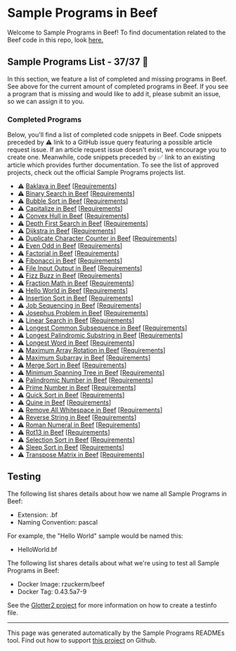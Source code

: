 # Sample Programs in Beef

Welcome to Sample Programs in Beef! To find documentation related to the Beef code in this repo, look [here.](https://sampleprograms.io/languages/beef)

## Sample Programs List - 37/37 :partying_face:

In this section, we feature a list of completed and missing programs in Beef. See above for the current amount of completed programs in Beef. If you see a program that is missing and would like to add it, please submit an issue, so we can assign it to you.

### Completed Programs

Below, you'll find a list of completed code snippets in Beef. Code snippets preceded by :warning: link to a GitHub issue query featuring a possible article request issue. If an article request issue doesn't exist, we encourage you to create one. Meanwhile, code snippets preceded by :white_check_mark: link to an existing article which provides further documentation. To see the list of approved projects, check out the official Sample Programs projects list.

- :warning: [Baklava in Beef](https://github.com//TheRenegadeCoder/sample-programs-website/issues?utf8=%E2%9C%93&q=is%3Aissue+is%3Aopen+baklava+beef) [[Requirements](https://sampleprograms.io/projects/baklava)]
- :warning: [Binary Search in Beef](https://github.com//TheRenegadeCoder/sample-programs-website/issues?utf8=%E2%9C%93&q=is%3Aissue+is%3Aopen+binary+search+beef) [[Requirements](https://sampleprograms.io/projects/binary-search)]
- :warning: [Bubble Sort in Beef](https://github.com//TheRenegadeCoder/sample-programs-website/issues?utf8=%E2%9C%93&q=is%3Aissue+is%3Aopen+bubble+sort+beef) [[Requirements](https://sampleprograms.io/projects/bubble-sort)]
- :warning: [Capitalize in Beef](https://github.com//TheRenegadeCoder/sample-programs-website/issues?utf8=%E2%9C%93&q=is%3Aissue+is%3Aopen+capitalize+beef) [[Requirements](https://sampleprograms.io/projects/capitalize)]
- :warning: [Convex Hull in Beef](https://github.com//TheRenegadeCoder/sample-programs-website/issues?utf8=%E2%9C%93&q=is%3Aissue+is%3Aopen+convex+hull+beef) [[Requirements](https://sampleprograms.io/projects/convex-hull)]
- :warning: [Depth First Search in Beef](https://github.com//TheRenegadeCoder/sample-programs-website/issues?utf8=%E2%9C%93&q=is%3Aissue+is%3Aopen+depth+first+search+beef) [[Requirements](https://sampleprograms.io/projects/depth-first-search)]
- :warning: [Dijkstra in Beef](https://github.com//TheRenegadeCoder/sample-programs-website/issues?utf8=%E2%9C%93&q=is%3Aissue+is%3Aopen+dijkstra+beef) [[Requirements](https://sampleprograms.io/projects/dijkstra)]
- :warning: [Duplicate Character Counter in Beef](https://github.com//TheRenegadeCoder/sample-programs-website/issues?utf8=%E2%9C%93&q=is%3Aissue+is%3Aopen+duplicate+character+counter+beef) [[Requirements](https://sampleprograms.io/projects/duplicate-character-counter)]
- :warning: [Even Odd in Beef](https://github.com//TheRenegadeCoder/sample-programs-website/issues?utf8=%E2%9C%93&q=is%3Aissue+is%3Aopen+even+odd+beef) [[Requirements](https://sampleprograms.io/projects/even-odd)]
- :warning: [Factorial in Beef](https://github.com//TheRenegadeCoder/sample-programs-website/issues?utf8=%E2%9C%93&q=is%3Aissue+is%3Aopen+factorial+beef) [[Requirements](https://sampleprograms.io/projects/factorial)]
- :warning: [Fibonacci in Beef](https://github.com//TheRenegadeCoder/sample-programs-website/issues?utf8=%E2%9C%93&q=is%3Aissue+is%3Aopen+fibonacci+beef) [[Requirements](https://sampleprograms.io/projects/fibonacci)]
- :warning: [File Input Output in Beef](https://github.com//TheRenegadeCoder/sample-programs-website/issues?utf8=%E2%9C%93&q=is%3Aissue+is%3Aopen+file+input+output+beef) [[Requirements](https://sampleprograms.io/projects/file-input-output)]
- :warning: [Fizz Buzz in Beef](https://github.com//TheRenegadeCoder/sample-programs-website/issues?utf8=%E2%9C%93&q=is%3Aissue+is%3Aopen+fizz+buzz+beef) [[Requirements](https://sampleprograms.io/projects/fizz-buzz)]
- :warning: [Fraction Math in Beef](https://github.com//TheRenegadeCoder/sample-programs-website/issues?utf8=%E2%9C%93&q=is%3Aissue+is%3Aopen+fraction+math+beef) [[Requirements](https://sampleprograms.io/projects/fraction-math)]
- :warning: [Hello World in Beef](https://github.com//TheRenegadeCoder/sample-programs-website/issues?utf8=%E2%9C%93&q=is%3Aissue+is%3Aopen+hello+world+beef) [[Requirements](https://sampleprograms.io/projects/hello-world)]
- :warning: [Insertion Sort in Beef](https://github.com//TheRenegadeCoder/sample-programs-website/issues?utf8=%E2%9C%93&q=is%3Aissue+is%3Aopen+insertion+sort+beef) [[Requirements](https://sampleprograms.io/projects/insertion-sort)]
- :warning: [Job Sequencing in Beef](https://github.com//TheRenegadeCoder/sample-programs-website/issues?utf8=%E2%9C%93&q=is%3Aissue+is%3Aopen+job+sequencing+beef) [[Requirements](https://sampleprograms.io/projects/job-sequencing)]
- :warning: [Josephus Problem in Beef](https://github.com//TheRenegadeCoder/sample-programs-website/issues?utf8=%E2%9C%93&q=is%3Aissue+is%3Aopen+josephus+problem+beef) [[Requirements](https://sampleprograms.io/projects/josephus-problem)]
- :warning: [Linear Search in Beef](https://github.com//TheRenegadeCoder/sample-programs-website/issues?utf8=%E2%9C%93&q=is%3Aissue+is%3Aopen+linear+search+beef) [[Requirements](https://sampleprograms.io/projects/linear-search)]
- :warning: [Longest Common Subsequence in Beef](https://github.com//TheRenegadeCoder/sample-programs-website/issues?utf8=%E2%9C%93&q=is%3Aissue+is%3Aopen+longest+common+subsequence+beef) [[Requirements](https://sampleprograms.io/projects/longest-common-subsequence)]
- :warning: [Longest Palindromic Substring in Beef](https://github.com//TheRenegadeCoder/sample-programs-website/issues?utf8=%E2%9C%93&q=is%3Aissue+is%3Aopen+longest+palindromic+substring+beef) [[Requirements](https://sampleprograms.io/projects/longest-palindromic-substring)]
- :warning: [Longest Word in Beef](https://github.com//TheRenegadeCoder/sample-programs-website/issues?utf8=%E2%9C%93&q=is%3Aissue+is%3Aopen+longest+word+beef) [[Requirements](https://sampleprograms.io/projects/longest-word)]
- :warning: [Maximum Array Rotation in Beef](https://github.com//TheRenegadeCoder/sample-programs-website/issues?utf8=%E2%9C%93&q=is%3Aissue+is%3Aopen+maximum+array+rotation+beef) [[Requirements](https://sampleprograms.io/projects/maximum-array-rotation)]
- :warning: [Maximum Subarray in Beef](https://github.com//TheRenegadeCoder/sample-programs-website/issues?utf8=%E2%9C%93&q=is%3Aissue+is%3Aopen+maximum+subarray+beef) [[Requirements](https://sampleprograms.io/projects/maximum-subarray)]
- :warning: [Merge Sort in Beef](https://github.com//TheRenegadeCoder/sample-programs-website/issues?utf8=%E2%9C%93&q=is%3Aissue+is%3Aopen+merge+sort+beef) [[Requirements](https://sampleprograms.io/projects/merge-sort)]
- :warning: [Minimum Spanning Tree in Beef](https://github.com//TheRenegadeCoder/sample-programs-website/issues?utf8=%E2%9C%93&q=is%3Aissue+is%3Aopen+minimum+spanning+tree+beef) [[Requirements](https://sampleprograms.io/projects/minimum-spanning-tree)]
- :warning: [Palindromic Number in Beef](https://github.com//TheRenegadeCoder/sample-programs-website/issues?utf8=%E2%9C%93&q=is%3Aissue+is%3Aopen+palindromic+number+beef) [[Requirements](https://sampleprograms.io/projects/palindromic-number)]
- :warning: [Prime Number in Beef](https://github.com//TheRenegadeCoder/sample-programs-website/issues?utf8=%E2%9C%93&q=is%3Aissue+is%3Aopen+prime+number+beef) [[Requirements](https://sampleprograms.io/projects/prime-number)]
- :warning: [Quick Sort in Beef](https://github.com//TheRenegadeCoder/sample-programs-website/issues?utf8=%E2%9C%93&q=is%3Aissue+is%3Aopen+quick+sort+beef) [[Requirements](https://sampleprograms.io/projects/quick-sort)]
- :warning: [Quine in Beef](https://github.com//TheRenegadeCoder/sample-programs-website/issues?utf8=%E2%9C%93&q=is%3Aissue+is%3Aopen+quine+beef) [[Requirements](https://sampleprograms.io/projects/quine)]
- :warning: [Remove All Whitespace in Beef](https://github.com//TheRenegadeCoder/sample-programs-website/issues?utf8=%E2%9C%93&q=is%3Aissue+is%3Aopen+remove+all+whitespace+beef) [[Requirements](https://sampleprograms.io/projects/remove-all-whitespace)]
- :warning: [Reverse String in Beef](https://github.com//TheRenegadeCoder/sample-programs-website/issues?utf8=%E2%9C%93&q=is%3Aissue+is%3Aopen+reverse+string+beef) [[Requirements](https://sampleprograms.io/projects/reverse-string)]
- :warning: [Roman Numeral in Beef](https://github.com//TheRenegadeCoder/sample-programs-website/issues?utf8=%E2%9C%93&q=is%3Aissue+is%3Aopen+roman+numeral+beef) [[Requirements](https://sampleprograms.io/projects/roman-numeral)]
- :warning: [Rot13 in Beef](https://github.com//TheRenegadeCoder/sample-programs-website/issues?utf8=%E2%9C%93&q=is%3Aissue+is%3Aopen+rot13+beef) [[Requirements](https://sampleprograms.io/projects/rot13)]
- :warning: [Selection Sort in Beef](https://github.com//TheRenegadeCoder/sample-programs-website/issues?utf8=%E2%9C%93&q=is%3Aissue+is%3Aopen+selection+sort+beef) [[Requirements](https://sampleprograms.io/projects/selection-sort)]
- :warning: [Sleep Sort in Beef](https://github.com//TheRenegadeCoder/sample-programs-website/issues?utf8=%E2%9C%93&q=is%3Aissue+is%3Aopen+sleep+sort+beef) [[Requirements](https://sampleprograms.io/projects/sleep-sort)]
- :warning: [Transpose Matrix in Beef](https://github.com//TheRenegadeCoder/sample-programs-website/issues?utf8=%E2%9C%93&q=is%3Aissue+is%3Aopen+transpose+matrix+beef) [[Requirements](https://sampleprograms.io/projects/transpose-matrix)]

## Testing

The following list shares details about how we name all Sample Programs in Beef:

- Extension: .bf
- Naming Convention: pascal

For example, the "Hello World" sample would be named this:

- HelloWorld.bf

The following list shares details about what we're using to test all Sample Programs in Beef:

- Docker Image: rzuckerm/beef
- Docker Tag: 0.43.5a7-9

See the [Glotter2 project](https://github.com/rzuckerm/glotter2) for more information on how to create a testinfo file.

***

This page was generated automatically by the Sample Programs READMEs tool. Find out how to support [this project](https://github.com/TheRenegadeCoder/sample-programs-readmes) on Github.